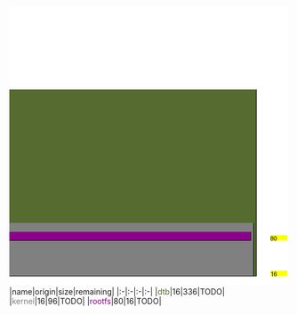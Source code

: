 ![memory map diagram](report.png)
|name|origin|size|remaining|
|:-|:-|:-|:-|
|<span style='color:darkolivegreen'>dtb</span>|16|336|TODO|
|<span style='color:grey'>kernel</span>|16|96|TODO|
|<span style='color:darkmagenta'>rootfs</span>|80|16|TODO|
